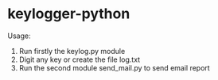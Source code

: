 # keylogger-python

Usage:
1. Run firstly the keylog.py module
2. Digit any key or create the file log.txt
3. Run the second module send_mail.py to send email report
